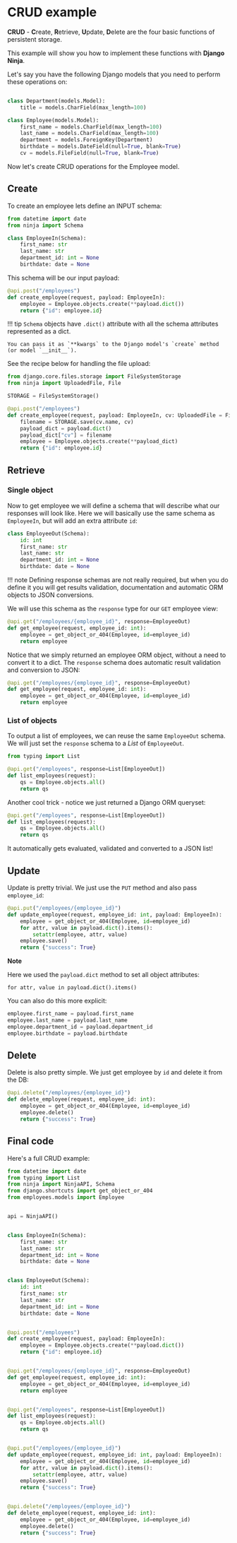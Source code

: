 # CRUD example


**CRUD**  - **C**reate, **R**etrieve, **U**pdate, **D**elete are the four basic functions of persistent storage.

This example will show you how to implement these functions with **Django Ninja**.

Let's say you have the following Django models that you need to perform these operations on:


```Python

class Department(models.Model):
    title = models.CharField(max_length=100)

class Employee(models.Model):
    first_name = models.CharField(max_length=100)
    last_name = models.CharField(max_length=100)
    department = models.ForeignKey(Department)
    birthdate = models.DateField(null=True, blank=True)
    cv = models.FileField(null=True, blank=True)
```

Now let's create CRUD operations for the Employee model.

## Create

To create an employee lets define an INPUT schema:

```Python
from datetime import date
from ninja import Schema

class EmployeeIn(Schema):
    first_name: str
    last_name: str
    department_id: int = None
    birthdate: date = None

```

This schema will be our input payload:

```Python hl_lines="2"
@api.post("/employees")
def create_employee(request, payload: EmployeeIn):
    employee = Employee.objects.create(**payload.dict())
    return {"id": employee.id}
```

!!! tip
    `Schema` objects have `.dict()` attribute with all the schema attributes represented as a dict.

    You can pass it as `**kwargs` to the Django model's `create` method (or model `__init__`).

See the recipe below for handling the file upload:

```Python hl_lines="2"
from django.core.files.storage import FileSystemStorage
from ninja import UploadedFile, File

STORAGE = FileSystemStorage()

@api.post("/employees")
def create_employee(request, payload: EmployeeIn, cv: UploadedFile = File(...)):
    filename = STORAGE.save(cv.name, cv)
    payload_dict = payload.dict()
    payload_dict["cv"] = filename
    employee = Employee.objects.create(**payload_dict)
    return {"id": employee.id}
```

## Retrieve

### Single object

Now to get employee we will define a schema that will describe what our responses will look like. Here we will basically use the same schema as `EmployeeIn`, but will add an extra attribute `id`:


```Python hl_lines="2"
class EmployeeOut(Schema):
    id: int
    first_name: str
    last_name: str
    department_id: int = None
    birthdate: date = None
```

!!! note
    Defining response schemas are not really required, but when you do define it you will get results validation, documentation and automatic ORM objects to JSON conversions.

We will use this schema as the `response` type for our `GET` employee view:


```Python hl_lines="1"
@api.get("/employees/{employee_id}", response=EmployeeOut)
def get_employee(request, employee_id: int):
    employee = get_object_or_404(Employee, id=employee_id)
    return employee
```

Notice that we simply returned an employee ORM object, without a need to convert it to a dict. The `response` schema does automatic result validation and conversion to JSON:
```Python hl_lines="4"
@api.get("/employees/{employee_id}", response=EmployeeOut)
def get_employee(request, employee_id: int):
    employee = get_object_or_404(Employee, id=employee_id)
    return employee
```

### List of objects

To output a list of employees, we can reuse the same `EmployeeOut` schema. We will just set the `response` schema to a *List* of `EmployeeOut`.
```Python hl_lines="3"
from typing import List

@api.get("/employees", response=List[EmployeeOut])
def list_employees(request):
    qs = Employee.objects.all()
    return qs
```

Another cool trick - notice we just returned a Django ORM queryset:

```Python hl_lines="4"
@api.get("/employees", response=List[EmployeeOut])
def list_employees(request):
    qs = Employee.objects.all()
    return qs
```
It automatically gets evaluated, validated and converted to a JSON list!



## Update

Update is pretty trivial. We just use the `PUT` method and also pass `employee_id`:

```Python hl_lines="1"
@api.put("/employees/{employee_id}")
def update_employee(request, employee_id: int, payload: EmployeeIn):
    employee = get_object_or_404(Employee, id=employee_id)
    for attr, value in payload.dict().items():
        setattr(employee, attr, value)
    employee.save()
    return {"success": True}
```

**Note**

Here we used the `payload.dict` method to set all object attributes:

`for attr, value in payload.dict().items()`

You can also do this more explicit:

```Python
employee.first_name = payload.first_name
employee.last_name = payload.last_name
employee.department_id = payload.department_id
employee.birthdate = payload.birthdate
```


## Delete

Delete is also pretty simple. We just get employee by `id` and delete it from the DB:


```Python hl_lines="1 2 4"
@api.delete("/employees/{employee_id}")
def delete_employee(request, employee_id: int):
    employee = get_object_or_404(Employee, id=employee_id)
    employee.delete()
    return {"success": True}
```

## Final code

Here's a full CRUD example:


```Python
from datetime import date
from typing import List
from ninja import NinjaAPI, Schema
from django.shortcuts import get_object_or_404
from employees.models import Employee


api = NinjaAPI()


class EmployeeIn(Schema):
    first_name: str
    last_name: str
    department_id: int = None
    birthdate: date = None


class EmployeeOut(Schema):
    id: int
    first_name: str
    last_name: str
    department_id: int = None
    birthdate: date = None


@api.post("/employees")
def create_employee(request, payload: EmployeeIn):
    employee = Employee.objects.create(**payload.dict())
    return {"id": employee.id}


@api.get("/employees/{employee_id}", response=EmployeeOut)
def get_employee(request, employee_id: int):
    employee = get_object_or_404(Employee, id=employee_id)
    return employee


@api.get("/employees", response=List[EmployeeOut])
def list_employees(request):
    qs = Employee.objects.all()
    return qs


@api.put("/employees/{employee_id}")
def update_employee(request, employee_id: int, payload: EmployeeIn):
    employee = get_object_or_404(Employee, id=employee_id)
    for attr, value in payload.dict().items():
        setattr(employee, attr, value)
    employee.save()
    return {"success": True}


@api.delete("/employees/{employee_id}")
def delete_employee(request, employee_id: int):
    employee = get_object_or_404(Employee, id=employee_id)
    employee.delete()
    return {"success": True}
```
